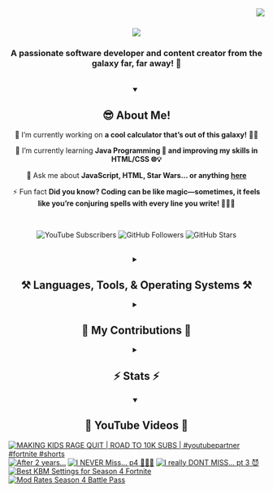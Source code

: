 <!-- Visitor Count -->
<img align="right" src="https://visitor-badge.laobi.icu/badge?page_id=VexlsGG.VexlsGG" />

<!-- Typing Text -->
<h1 align="center">
    <img src="https://readme-typing-svg.demolab.com/?font=Fira+Code&size=35&center=true&vCenter=true&width=500&height=70&duration=5000&lines=Hello+Fellow+Human!+👋;+I'm+VexlsGG!;" />
</h1>

<!-- Top Quick About Me -->
<h3 align="center">A passionate software developer and content creator from the galaxy far, far away! 🌌</h3>

<br/>

<!-- About Me Full -->
<details open>
    <summary align="center"><h2>😎 About Me!</h2></summary>
<div align="center">
 
 🔭 I’m currently working on **a cool calculator that’s out of this galaxy!** 🧮✨

 🌱 I’m currently learning **Java Programming 🤖 and improving my skills in HTML/CSS 🌐💡**

 💬 Ask me about **JavaScript, HTML, Star Wars... or anything [here](https://github.com/VexlsGG/VexlsGG/issues)**

 ⚡ Fun fact **Did you know? Coding can be like magic—sometimes, it feels like you’re conjuring spells with every line you write! 🧙‍♂️✨**

</div>
</details>

<br/>

<!-- Active Statistics (subs, follows, etc) -->
<p align="center">
  <a href="https://www.youtube.com/@VexlsGG" style="text-decoration: none;">
    <img alt="YouTube Subscribers" title="Subscribe to my YouTube channel" src="https://custom-icon-badges.demolab.com/youtube/channel/subscribers/UCASXY-WnRn7_tFLd9rprB8g?color=%23E05D44&label=SUBSCRIBE&logo=video&logoColor=white&style=for-the-badge&labelColor=CE4630"/>
  </a>
  <a href="https://github.com/VexlsGG" style="text-decoration: none;">
    <img alt="GitHub Followers" title="Follow me on GitHub" src="https://custom-icon-badges.demolab.com/github/followers/VexlsGG?color=236ad3&labelColor=1155ba&style=for-the-badge&logo=person-add&label=Follow&logoColor=white"/>
  </a>
  <a href="https://github.com/VexlsGG" style="text-decoration: none;">
    <img alt="GitHub Stars" title="Total stars on GitHub" src="https://custom-icon-badges.demolab.com/github/stars/VexlsGG?color=55960c&style=for-the-badge&labelColor=488207&logo=star"/>
  </a>
</p>

<br/>

<!-- Languages and Tools I use -->
<details>
    <summary align="center"><h2 align="center">⚒️ Languages, Tools, & Operating Systems ⚒️</h2></summary>
<br/>
<div align="center">
    <h2><bold><i>Languages</i></bold></h2>
    <img src="https://skillicons.dev/icons?i=javascript,html,css,vue,electron,react,python,nodejs,npm,swift"></img>
    <h2><bold><i>Tools</i></bold></h2>
    <img src="https://skillicons.dev/icons?i=figma,vscode,github,ps,ae,pr,blender,replit,unreal,gmail,notion"></img>
    <h2><bold><i>Operating Systems</i></bold></h2>
    <img src="https://skillicons.dev/icons?i=windows,apple"></img>

</div>

<br/>
</details>

<!-- Contributions -->
<details>
    <summary align="center"><h2>🐍 My Contributions 🐍</h2></summary>
<br>
<div align="center">
  <img alt="snake eating my contributions" src="https://github.com/vexlsgg/vexlsgg/blob/output/github-snake-dark.svg" />
</div>

<br/>
</details>

<!-- Stats -->
<details>
    <summary align="center"><h2>⚡ Stats ⚡</h2></summary>
<br>
<div align="center">
  <img width="390" src="https://github-readme-streak-stats.herokuapp.com/?user=VexlsGG&theme=radical&border_radius=10" alt="streak stats"/>
  <img width="390" src="https://github-readme-stats.vercel.app/api?username=VexlsGG&show_icons=true&theme=radical&border_radius=10" alt="readme stats" />
  <br/>
  <img width="325" align="center" src="https://github-readme-stats.vercel.app/api/top-langs/?username=VexlsGG&layout=compact&theme=radical&border_radius=10" alt="top langs" />
</div>
</details>

<!-- YouTube -->
<details open>
    <summary align="center"><h2>🎥 YouTube Videos 🎥</h2></summary>
    
<!-- BEGIN YOUTUBE-CARDS -->
[![MAKING KIDS RAGE QUIT | ROAD TO 10K SUBS | #youtubepartner #fortnite #shorts](https://ytcards.demolab.com/?id=qUk-PlUUQzo&title=MAKING+KIDS+RAGE+QUIT+%7C+ROAD+TO+10K+SUBS+%7C+%23youtubepartner+%23fortnite+%23shorts&lang=en&timestamp=1758662461&background_color=%230d1117&title_color=%23ffffff&stats_color=%23dedede&max_title_lines=1&width=250&border_radius=5 "MAKING KIDS RAGE QUIT | ROAD TO 10K SUBS | #youtubepartner #fortnite #shorts")](https://www.youtube.com/watch?v=qUk-PlUUQzo)
[![After 2 years...](https://ytcards.demolab.com/?id=whLhdMCi75U&title=After+2+years...&lang=en&timestamp=1758225648&background_color=%230d1117&title_color=%23ffffff&stats_color=%23dedede&max_title_lines=1&width=250&border_radius=5 "After 2 years...")](https://www.youtube.com/watch?v=whLhdMCi75U)
[![I NEVER Miss... p4 👀🤫🤐](https://ytcards.demolab.com/?id=YDKlo9Qe0Tc&title=I+NEVER+Miss...+p4+%F0%9F%91%80%F0%9F%A4%AB%F0%9F%A4%90&lang=en&timestamp=1757883911&background_color=%230d1117&title_color=%23ffffff&stats_color=%23dedede&max_title_lines=1&width=250&border_radius=5 "I NEVER Miss... p4 👀🤫🤐")](https://www.youtube.com/shorts/YDKlo9Qe0Tc)
[![I really DONT MISS... pt 3 😈](https://ytcards.demolab.com/?id=9NbKb-D5V4Q&title=I+really+DONT+MISS...+pt+3+%F0%9F%98%88&lang=en&timestamp=1756424386&background_color=%230d1117&title_color=%23ffffff&stats_color=%23dedede&max_title_lines=1&width=250&border_radius=5 "I really DONT MISS... pt 3 😈")](https://www.youtube.com/shorts/9NbKb-D5V4Q)
[![Best KBM Settings for Season 4 Fortnite](https://ytcards.demolab.com/?id=B49B9DO9pAk&title=Best+KBM+Settings+for+Season+4+Fortnite&lang=en&timestamp=1754679813&background_color=%230d1117&title_color=%23ffffff&stats_color=%23dedede&max_title_lines=1&width=250&border_radius=5 "Best KBM Settings for Season 4 Fortnite")](https://www.youtube.com/watch?v=B49B9DO9pAk)
[![Mod Rates Season 4 Battle Pass](https://ytcards.demolab.com/?id=c-6KOqqKZfY&title=Mod+Rates+Season+4+Battle+Pass&lang=en&timestamp=1754615109&background_color=%230d1117&title_color=%23ffffff&stats_color=%23dedede&max_title_lines=1&width=250&border_radius=5 "Mod Rates Season 4 Battle Pass")](https://www.youtube.com/watch?v=c-6KOqqKZfY)
<!-- END YOUTUBE-CARDS -->
</details>
